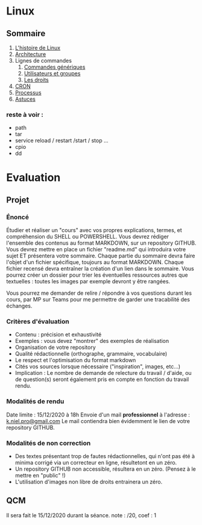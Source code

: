# Linux

## Sommaire

1. [L'histoire de Linux](https://github.com/kevinniel/resources/blob/master/Cours/linux/histoire.md)
2. [Architecture](https://github.com/kevinniel/resources/blob/master/Cours/linux/architecture.md)
3. Lignes de commandes
    1. [Commandes génériques](https://github.com/kevinniel/resources/blob/master/Cours/linux/commandes_generiques.md)
    2. [Utilisateurs et groupes](https://github.com/kevinniel/resources/blob/master/Cours/linux/utilisateurs_et_groupes.md)
    3. [Les droits](https://github.com/kevinniel/resources/blob/master/Cours/linux/droits.md)
4. [CRON](https://github.com/kevinniel/resources/blob/master/Cours/linux/cron.md)
5. [Processus](https://github.com/kevinniel/resources/blob/master/Cours/linux/processus.md)
6. [Astuces](https://github.com/kevinniel/resources/blob/master/Cours/linux/astuces.md)

### reste à voir : 
- path
- tar
- service reload / restart /start / stop ...
- cpio
- dd

# Evaluation

## Projet

### Énoncé
Étudier et réaliser un "cours" avec vos propres explications, termes, et compréhension du SHELL ou POWERSHELL.
Vous devrez rédiger l'ensemble des contenus au format MARKDOWN, sur un repository GITHUB.
Vous devrez mettre en place un fichier "readme.md" qui introduira votre sujet ET présentera votre sommaire.
Chaque partie du sommaire devra faire l'objet d'un fichier spécifique, toujours au format MARKDOWN.
Chaque fichier recensé devra entraîner la création d'un lien dans le sommaire.
Vous pourrez créer un dossier pour trier les éventuelles ressources autres que textuelles : toutes les images par exemple devront y être rangées.

Vous pourrez me demander de relire / répondre à vos questions durant les cours, par MP sur Teams pour me permettre de garder une tracabilité des échanges.

### Critères d'évaluation
- Contenu : précision et exhaustivité
- Exemples : vous devez "montrer" des exemples de réalisation
- Organisation de votre repository
- Qualité rédactionnelle (orthographe, grammaire, vocabulaire)
- Le respect et l'optimisation du format markdown
- Cités vos sources lorsque nécessaire ("inspiration", images, etc...)
- Implication : Le nombre de demande de relecture du travail / d'aide, ou de question(s) seront également pris en compte en fonction du travail rendu.

### Modalités de rendu
Date limite : 15/12/2020 à 18h
Envoie d'un mail __professionnel__ à l'adresse : k.niel.pro@gmail.com
Le mail contiendra bien évidemment le lien de votre repository GITHUB.

### Modalités de non correction
- Des textes présentant trop de fautes rédactionnelles, qui n'ont pas été à minima corrigé via un correcteur en ligne, résultetont en un zéro.
- Un repository GITHUB non accessible, résultera en un zéro. (Pensez à le mettre en "public" !)
- L'utilisation d'images non libre de droits entrainera un zéro.

## QCM
Il sera fait le 15/12/2020 durant la séance. note : /20, coef : 1
